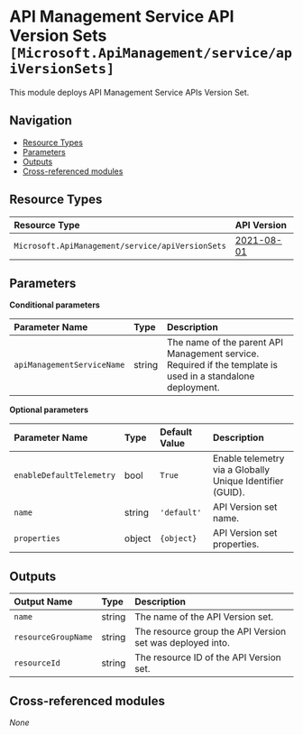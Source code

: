 # API Management Service API Version Sets `[Microsoft.ApiManagement/service/apiVersionSets]`

This module deploys API Management Service APIs Version Set.

## Navigation

- [Resource Types](#Resource-Types)
- [Parameters](#Parameters)
- [Outputs](#Outputs)
- [Cross-referenced modules](#Cross-referenced-modules)

## Resource Types

| Resource Type | API Version |
| :-- | :-- |
| `Microsoft.ApiManagement/service/apiVersionSets` | [2021-08-01](https://docs.microsoft.com/en-us/azure/templates/Microsoft.ApiManagement/2021-08-01/service/apiVersionSets) |

## Parameters

**Conditional parameters**

| Parameter Name | Type | Description |
| :-- | :-- | :-- |
| `apiManagementServiceName` | string | The name of the parent API Management service. Required if the template is used in a standalone deployment. |

**Optional parameters**

| Parameter Name | Type | Default Value | Description |
| :-- | :-- | :-- | :-- |
| `enableDefaultTelemetry` | bool | `True` | Enable telemetry via a Globally Unique Identifier (GUID). |
| `name` | string | `'default'` | API Version set name. |
| `properties` | object | `{object}` | API Version set properties. |


## Outputs

| Output Name | Type | Description |
| :-- | :-- | :-- |
| `name` | string | The name of the API Version set. |
| `resourceGroupName` | string | The resource group the API Version set was deployed into. |
| `resourceId` | string | The resource ID of the API Version set. |

## Cross-referenced modules

_None_
